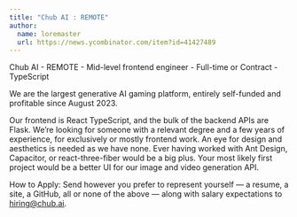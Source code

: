 ```yaml
---
title: "Chub AI : REMOTE"
author:
  name: loremaster
  url: https://news.ycombinator.com/item?id=41427489
---
```

Chub AI - REMOTE - Mid-level frontend engineer - Full-time or Contract - TypeScript

We are the largest generative AI gaming platform, entirely self-funded and profitable since August 2023.

Our frontend is React TypeScript, and the bulk of the backend APIs are Flask. We’re looking for someone with a relevant degree and a few years of experience, for exclusively or mostly frontend work. An eye for design and aesthetics is needed as we have none. Ever having worked with Ant Design, Capacitor, or react-three-fiber would be a big plus. Your most likely first project would be a better UI for our image and video generation API.

How to Apply: Send however you prefer to represent yourself — a resume, a site, a GitHub, all or none of the above — along with salary expectations to hiring@chub.ai.
